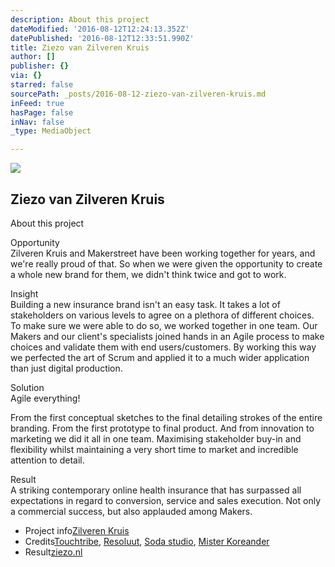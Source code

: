 ```yaml
---
description: About this project
dateModified: '2016-08-12T12:24:13.352Z'
datePublished: '2016-08-12T12:33:51.990Z'
title: Ziezo van Zilveren Kruis
author: []
publisher: {}
via: {}
starred: false
sourcePath: _posts/2016-08-12-ziezo-van-zilveren-kruis.md
inFeed: true
hasPage: false
inNav: false
_type: MediaObject

---
```

![](https://the-grid-user-content.s3-us-west-2.amazonaws.com/e4750dc5-550a-4c60-8486-6dc1704e950b.png)

## Ziezo van Zilveren Kruis

About this project

Opportunity  
Zilveren Kruis and Makerstreet have been working together for years, and we're really proud of that. So when we were given the opportunity to create a whole new brand for them, we didn't think twice and got to work.

Insight  
Building a new insurance brand isn't an easy task. It takes a lot of stakeholders on various levels to agree on a plethora of different choices. To make sure we were able to do so, we worked together in one team. Our Makers and our client's specialists joined hands in an Agile process to make choices and validate them with end users/customers. By working this way we perfected the art of Scrum and applied it to a much wider application than just digital production.

Solution  
Agile everything!

From the first conceptual sketches to the final detailing strokes of the entire branding. From the first prototype to final product. And from innovation to marketing we did it all in one team. Maximising stakeholder buy-in and flexibility whilst maintaining a very short time to market and incredible attention to detail.

Result  
A striking contemporary online health insurance that has surpassed all expectations in regard to conversion, service and sales execution. Not only a commercial success, but also applauded among Makers. 

* Project info[Zilveren Kruis][0]
* Credits[Touchtribe][1], [Resoluut][2], [Soda studio][3], [Mister Koreander][4]
* Result[ziezo.nl][5]

[0]: https://www.zilverenkruis.nl/
[1]: http://www.touchtribe.nl/
[2]: http://www.resoluut.com/
[3]: http://www.sodastudio.nl/
[4]: http://www.mrkoreander.nl/
[5]: http://www.ziezo.nl/